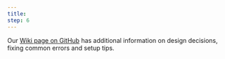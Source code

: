 ```yaml
---
title: 
step: 6
---
```

Our [Wiki page on GitHub](https://github.com/OpenEducationAnalytics/OpenEduAnalytics/wiki) has additional information on design decisions, fixing common errors and setup tips.
